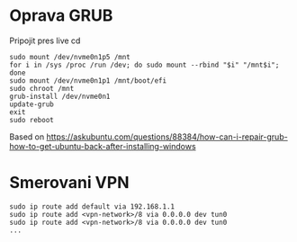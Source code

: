 # Oprava GRUB

Pripojit pres live cd

```
sudo mount /dev/nvme0n1p5 /mnt
for i in /sys /proc /run /dev; do sudo mount --rbind "$i" "/mnt$i"; done
sudo mount /dev/nvme0n1p1 /mnt/boot/efi
sudo chroot /mnt
grub-install /dev/nvme0n1
update-grub
exit
sudo reboot
```

Based on https://askubuntu.com/questions/88384/how-can-i-repair-grub-how-to-get-ubuntu-back-after-installing-windows

# Smerovani VPN

```
sudo ip route add default via 192.168.1.1
sudo ip route add <vpn-network>/8 via 0.0.0.0 dev tun0
sudo ip route add <vpn-network>/8 via 0.0.0.0 dev tun0
...
```
